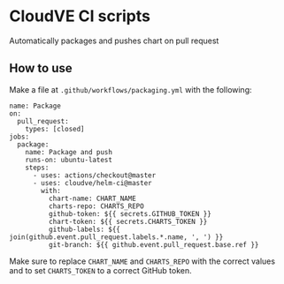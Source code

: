 # CloudVE CI scripts

Automatically packages and pushes chart on pull request

## How to use

Make a file at `.github/workflows/packaging.yml` with the following:

```
name: Package
on:
  pull_request:
    types: [closed]
jobs:
  package:
    name: Package and push
    runs-on: ubuntu-latest
    steps:
      - uses: actions/checkout@master
      - uses: cloudve/helm-ci@master
        with:
          chart-name: CHART_NAME
          charts-repo: CHARTS_REPO
          github-token: ${{ secrets.GITHUB_TOKEN }}
          chart-token: ${{ secrets.CHARTS_TOKEN }}
          github-labels: ${{ join(github.event.pull_request.labels.*.name, ', ') }}
          git-branch: ${{ github.event.pull_request.base.ref }}
```

Make sure to replace `CHART_NAME` and `CHARTS_REPO` with the correct values and to set `CHARTS_TOKEN` to a correct GitHub token.

